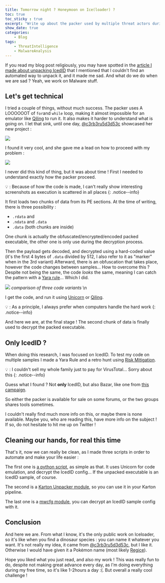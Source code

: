 ```yaml
---
title: Tomorrow night ? Honeymoon on Ice(loader) ?
toc: true
toc_sticky : true
excerpt: "Write up about the packer used by multiple threat actors during the past few months"
show_date: true
categories:
    - Blog
tags:
    - ThreatIntelligence
    - MalwareAnalysis
---
```


If you read my blog post religiously, you may have spotted in the [article I made about unpacking IcedID](https://4rchib4ld.github.io/blog/IcedIDOnMyNeckImTheCoolest/) that I mentioned that I couldn't find an automated way to unpack it, and it made me sad.
And what do we do when we are sad ? Yeah, we work on Malware stuff.

## Let's get technical

I tried a couple of things, without much success. The packer uses A LOOOOOOT of `for`and `while` loop, making it almost impossible for an emulator like [Qiling](https://github.com/qilingframework/qiling) to run it. It also makes it harder to understand what is going on.
I let that sink, until one day, [@c3rb3ru5d3d53c](https://twitter.com/c3rb3ru5d3d53c) showcased her new project :

![]({{site.baseurl}}/assets/images/2021-05-14-16-34-12.png)

I found it very cool, and she gave me a lead on how to proceed with my problem :

![]({{site.baseurl}}/assets/images/2021-05-14-16-30-33.png)

I never did this kind of thing, but it was about time !
First I needed to understand exactly how the packer proceed.


💡 : Because of how the code is made, I can't really show interesting screenshots as execution is scattered in all places
{: .notice--info}

It first loads two chunks of data from its PE sections. At the time of writing, there is three possibility :
- `.rdata` and 
- `.ndata` and `.data`
- `.data` (both chunks are inside)

One chunk is actually the obfuscated/encrypted/encoded packed executable, the other one is only use during the decryption process.

Then the payload gets decoded, and decrypted using a hard-coded value (it's the first 4 bytes of `.data` divided by 512, I also refer to it as "marker" when in the 3rd variant)
Afterward, there is an obfuscation that takes place, however the code changes between samples... How to overcome this ? Despite not being the same, the code *looks* the same, meaning I can catch the pattern with a [Yara rule](https://github.com/4rchib4ld/iceloader-unpacker/blob/main/iceloader.yar)... Which I did.

![]({{site.baseurl}}/assets/images/codeObfuscatrionVariants.png)
*comparison of three code variants* \n


I get the code, and run it using [Unicorn](https://www.unicorn-engine.org/) or [Qiling](https://github.com/qilingframework/qiling).

💡 : As a principle, I always prefer when computers handle the hard work
{: .notice--info}

And here we are, at the final stage ! The second chunk of data is finally used to decrypt the packed executable.

## Only IcedID ?

When doing this research, I was focused on IcedID. To test my code on multiple samples I made a Yara Rule and a retro hunt using [Risk Mitigation](https://riskmitigation.ch/yara-scan/).

💡 : I couldn't sell my whole family just to pay for VirusTotal... Sorry about this
{: .notice--info}


Guess what I found ? Not **only** IcedID, but also Bazar, like one from [this campaign](https://pastebin.com/sCzPqLLb).

So either the packer is available for sale on some forums, or the two groups shares tools sometimes.

I couldn't really find much more info on this, or maybe there is none available. Maybe you, who are reading this, have more info on the subject ! If so, do not hesitate to hit me up on Twitter !

## Cleaning our hands, for real this time

That's it, now we can really be clean, as I made three scripts in order to automate and make your life easier :

The first one is [a python script](https://github.com/4rchib4ld/iceloader-unpacker), as simple as that. It uses Unicorn for code emulation, and decrypt the IcedID config... If the unpacked executable is an IcedID sample, of course.

The second is a [Karton Unpacker module](https://github.com/c3rb3ru5d3d53c/karton-unpacker), so you can use it in your Karton pipeline.

The last one is a [mwcfg module](https://github.com/c3rb3ru5d3d53c/mwcfg), you can decrypt an IcedID sample config with it.

## Conclusion

And here we are. From what I know, it's the only public work on Iceloader, so it's like when you find a dinosaur species : you can name it whatever you want. It's not really my idea, it came from [@c3rb3ru5d3d53c](https://twitter.com/c3rb3ru5d3d53c), but I like it. Otherwise I would have given it a Pokémon name (most likely [Regice](https://bulbapedia.bulbagarden.net/wiki/Regice_(Pok%C3%A9mon))).

Hope you liked what you just read, and also my work !
This was really fun to do, despite not making great advance every day, as I'm doing everything during my free time, so it's like 1-2hours a day :(. But overall a really cool challenge !
